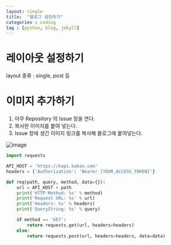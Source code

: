 ```yaml
---
layout: single
title:  "블로그 설정하기"
categories : coding
tag : [python, blog, jekyll]
---
```





# 레이아웃 설정하기
layout 종류 : single, post 등




# 이미지 추가하기
1. 아무 Repository 의 Issue 창을 연다.
2. 복사한 이미지를 붙여 넣는다.
3. Issue 창에 생긴 이미지 링크를 복사해 블로그에 붙여넣는다.

![image](https://user-images.githubusercontent.com/105684568/186350953-8e3300df-249d-45b1-aa7b-0c671532879d.png)


```python
import requests

API_HOST = 'https://kapi.kakao.com'
headers = {'Authorization': 'Bearer [YOUR_ACCESS_TOKEN]'}

def req(path, query, method, data={}):
    url = API_HOST + path
    print('HTTP Method: %s' % method)
    print('Request URL: %s' % url)
    print('Headers: %s' % headers)
    print('QueryString: %s' % query)

    if method == 'GET':
        return requests.get(url, headers=headers)
    else:
        return requests.post(url, headers=headers, data=data)
```
